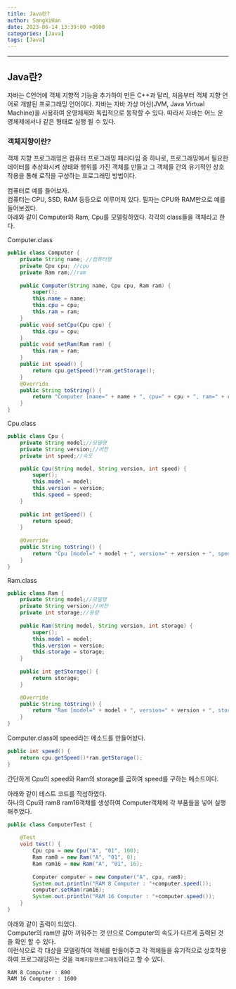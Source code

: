 ```yaml
---
title: Java란?
author: SangkiHan
date: 2023-06-14 13:39:00 +0900
categories: [Java]
tags: [Java]
---
```

------------
## Java란?
자바는 C언어에 객체 지향적 기능을 추가하여 만든 C++과 달리, 처음부터 객체 지향 언어로 개발된 프로그래밍 언어이다. 자바는 자바 가상 머신(JVM, Java Virtual Machine)을 사용하여 운영체제와 독립적으로 동작할 수 있다. 
따라서 자바는 어느 운영체제에서나 같은 형태로 실행 될 수 있다.

### 객체지향이란?
객체 지향 프로그래밍은 컴퓨터 프로그래밍 패러다임 중 하나로, 프로그래밍에서 필요한 데이터를 추상화시켜 상태와 행위를 가진 객체를 만들고 그 객체들 간의 유기적인 상호작용을 통해 로직을 구성하는 프로그래밍 방법이다.

컴퓨터로 예를 들어보자.  
컴퓨터는 CPU, SSD, RAM 등등으로 이루어져 있다. 필자는 CPU와 RAM만으로 예를 들어보겠다.  
아래와 같이 Computer와 Ram, Cpu를 모델링하였다. 각각의 class들을 객체라고 한다.  

Computer.class  
``` java
public class Computer {
	private String name; //컴퓨터명
	private Cpu cpu; //cpu
	private Ram ram;//ram
	
	public Computer(String name, Cpu cpu, Ram ram) {
		super();
		this.name = name;
		this.cpu = cpu;
		this.ram = ram;
	}
	public void setCpu(Cpu cpu) {
		this.cpu = cpu;
	}
	public void setRam(Ram ram) {
		this.ram = ram;
	}
	public int speed() {
		return cpu.getSpeed()*ram.getStorage();
	}
	@Override
	public String toString() {
		return "Computer [name=" + name + ", cpu=" + cpu + ", ram=" + ram + "]";
	}
}
```

Cpu.class  
``` java
public class Cpu {
	private String model;//모델명
	private String version;//버전
	private int speed;//속도

	public Cpu(String model, String version, int speed) {
		super();
		this.model = model;
		this.version = version;
		this.speed = speed;
	}
	
	public int getSpeed() {
		return speed;
	}
	
	@Override
	public String toString() {
		return "Cpu [model=" + model + ", version=" + version + ", speed=" + speed + "]";
	}
}
```

Ram.class  
``` java
public class Ram {
	private String model;//모델명
	private String version;//버전
	private int storage;//용량
	
	public Ram(String model, String version, int storage) {
		super();
		this.model = model;
		this.version = version;
		this.storage = storage;
	}
	
	public int getStorage() {
		return storage;
	}

	@Override
	public String toString() {
		return "Ram [model=" + model + ", version=" + version + ", storage=" + storage + "]";
	}
}
```

Computer.class에 speed라는 메소드를 만들어놨다.  
```java
public int speed() {
	return cpu.getSpeed()*ram.getStorage();
}
```
간단하게 Cpu의 speed와 Ram의 storage를 곱하여 speed를 구하는 메소드이다.  
  
아래와 같이 테스트 코드를 작성하였다.  
하나의 Cpu와 ram8 ram16객체를 생성하여 Computer객체에 각 부품들을 넣어 실행해주었다.  
``` java
public class ComputerTest {
	
	@Test
	void test() {
		Cpu cpu = new Cpu("A", "01", 100);
		Ram ram8 = new Ram("A", "01", 8);
		Ram ram16 = new Ram("A", "01", 16);
		
		Computer computer = new Computer("A", cpu, ram8);
		System.out.println("RAM 8 Computer : "+computer.speed());
		computer.setRam(ram16);
		System.out.println("RAM 16 Computer : "+computer.speed());
	}
}
```

아래와 같이 출력이 되었다.  
Computer의 ram만 갈아 끼워주는 것 만으로 Computer의 속도가 다르게 출력된 것을 확인 할 수 있다.  
이런식으로 각 대상을 모델링하여 객체를 만들어주고 각 객체들을 유기적으로 상호작용하여 프로그래밍하는 것을 ````객체지향프로그래밍````이라고 할 수 있다.

``` text
RAM 8 Computer : 800
RAM 16 Computer : 1600
```